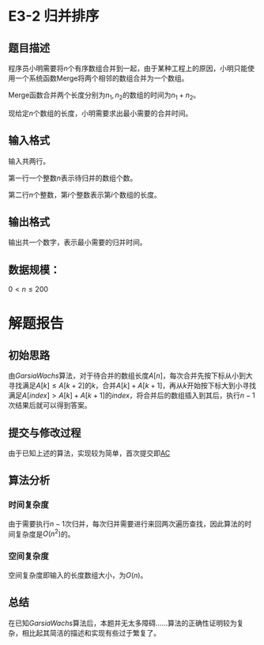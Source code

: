 # E3-2 归并排序
## 题目描述
程序员小明需要将$n$个有序数组合并到一起，由于某种工程上的原因，小明只能使用一个系统函数Merge将两个相邻的数组合并为一个数组。

Merge函数合并两个长度分别为$n_1, n_2$的数组的时间为$n_1 + n_2$。

现给定$n$个数组的长度，小明需要求出最小需要的合并时间。

## 输入格式
输入共两行。

第一行一个整数$n$表示待归并的数组个数。

第二行$n$个整数，第$i$个整数表示第$i$个数组的长度。

## 输出格式
输出共一个数字，表示最小需要的归并时间。

## 数据规模：

$0 < n \leq 200$

# 解题报告
## 初始思路
由*GarsiaWachs*算法，对于待合并的数组长度$A[n]$，每次合并先按下标从小到大寻找满足$A[k] \leq A[k+2]$的$k$，合并$A[k] + A[k + 1]$，再从$k$开始按下标大到小寻找满足$A[index] > A[k] + A[k+1]$的$index$，将合并后的数组插入到其后，执行$n - 1$次结果后就可以得到答案。

## 提交与修改过程
由于已知上述的算法，实现较为简单，首次提交即[AC](https://202.38.86.171/status/104cbdbaba6fca157610b23c1d752ddb)

## 算法分析
### 时间复杂度
由于需要执行$n - 1$次归并，每次归并需要进行来回两次遍历查找，因此算法的时间复杂度是$O(n^2)$的。

### 空间复杂度
空间复杂度即输入的长度数组大小，为$O(n)$。

## 总结
在已知*GarsiaWachs*算法后，本题并无太多障碍……算法的正确性证明较为复杂，相比起其简洁的描述和实现有些过于繁复了。
